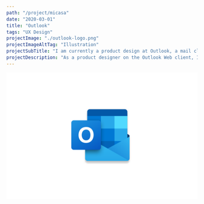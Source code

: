 ```yaml
---
path: "/project/micasa"
date: "2020-03-01"
title: "Outlook"
tags: "UX Design"
projectImage: "./outlook-logo.png"
projectImageAltTag: "Illustration"
projectSubTitle: "I am currently a product design at Outlook, a mail client created by Microsoft"
projectDescription: "As a product designer on the Outlook Web client, I've worked on a large variety of projects across it's ecosystem. It's taught me how to work efficiently within a large organization that involves many diverse disciplines. This page contains snapshots of some of the projects I've been a part of to date in my capacity here."
---
```


![Main shot](./outlook-logo.png)

